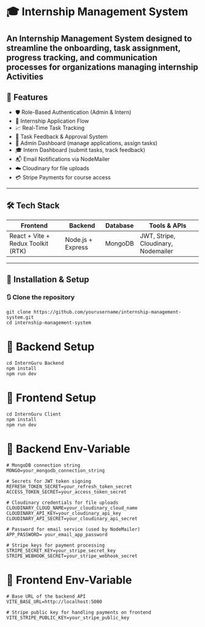 # 🎓 Internship Management System
An Internship Management System designed to streamline the onboarding, task assignment, progress tracking, and communication processes for organizations managing internship Activities
---

## 🚀 Features

- 🛡️ Role-Based Authentication (Admin & Intern)  
- 📨 Internship Application Flow  
- 📈 Real-Time Task Tracking  
- 📝 Task Feedback & Approval System  
- 👔 Admin Dashboard (manage applications, assign tasks)  
- 🎓 Intern Dashboard (submit tasks, track feedback)  
- 📬 Email Notifications via NodeMailer  
- ☁️ Cloudinary for file uploads  
- 💳 Stripe Payments for course access  

---

## 🛠️ Tech Stack

| Frontend              | Backend           | Database  | Tools & APIs                     |
|-----------------------|-------------------|-----------|----------------------------------|
| React + Vite + Redux Toolkit (RTK) | Node.js + Express | MongoDB   | JWT, Stripe, Cloudinary, Nodemailer |

---

## 🔧 Installation & Setup
### 🔃 Clone the repository
```
git clone https://github.com/yourusername/internship-management-system.git
cd internship-management-system
```

# 📁 Backend Setup

```
cd InternGuru Backend
npm install
npm run dev
```

# 📁 Frontend Setup

```
cd InternGuru Client
npm install
npm run dev
```



# 📁 Backend Env-Variable
```
# MongoDB connection string
MONGO=your_mongodb_connection_string

# Secrets for JWT token signing
REFRESH_TOKEN_SECRET=your_refresh_token_secret
ACCESS_TOKEN_SECRET=your_access_token_secret

# Cloudinary credentials for file uploads
CLOUDINARY_CLOUD_NAME=your_cloudinary_cloud_name
CLOUDINARY_API_KEY=your_cloudinary_api_key
CLOUDINARY_API_SECRET=your_cloudinary_api_secret

# Password for email service (used by NodeMailer)
APP_PASSWORD= your_email_app_password

# Stripe keys for payment processing
STRIPE_SECRET_KEY=your_stripe_secret_key
STRIPE_WEBHOOK_SECRET=your_stripe_webhook_secret

```


# 📁 Frontend Env-Variable
```
# Base URL of the backend API
VITE_BASE_URL=http://localhost:5000

# Stripe public key for handling payments on frontend
VITE_STRIPE_PUBLIC_KEY=your_stripe_public_key
```





